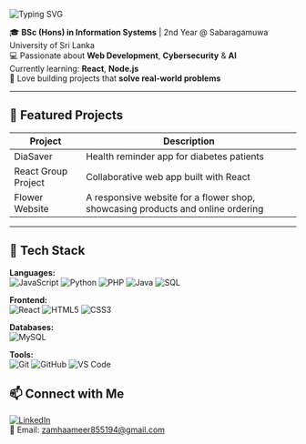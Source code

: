 ![Typing SVG](https://readme-typing-svg.herokuapp.com?size=28&color=B22222&font=Fira+Code&center=true&vCenter=true&width=1000&lines=Hi+there!💁‍♀️+I'm+Zamha+Ameer)

🎓 **BSc (Hons) in Information Systems** | 2nd Year @ Sabaragamuwa University of Sri Lanka  
💻 Passionate about **Web Development**, **Cybersecurity** & **AI**  
   Currently learning: **React**, **Node.js**  
🚀 Love building projects that **solve real-world problems**  

---

## 🔹 Featured Projects
| Project | Description |
|---------|-------------|
| DiaSaver | Health reminder app for diabetes patients |
| React Group Project | Collaborative web app built with React |
| Flower Website | A responsive website for a flower shop, showcasing products and online ordering |

---

## 🔹 Tech Stack
**Languages:**  
![JavaScript](https://img.shields.io/badge/JavaScript-F7DF1E?style=for-the-badge&logo=javascript&logoColor=black) 
![Python](https://img.shields.io/badge/Python-3776AB?style=for-the-badge&logo=python&logoColor=white) 
![PHP](https://img.shields.io/badge/PHP-777BB4?style=for-the-badge&logo=php&logoColor=white) 
![Java](https://img.shields.io/badge/Java-007396?style=for-the-badge&logo=java&logoColor=white) 
![SQL](https://img.shields.io/badge/SQL-4479A1?style=for-the-badge&logo=sql&logoColor=white)

**Frontend:**  
![React](https://img.shields.io/badge/React-61DAFB?style=for-the-badge&logo=react&logoColor=black) 
![HTML5](https://img.shields.io/badge/HTML5-E34F26?style=for-the-badge&logo=html5&logoColor=white) 
![CSS3](https://img.shields.io/badge/CSS3-1572B6?style=for-the-badge&logo=css3&logoColor=white)

**Databases:**  
![MySQL](https://img.shields.io/badge/MySQL-4479A1?style=for-the-badge&logo=mysql&logoColor=white)

**Tools:**  
![Git](https://img.shields.io/badge/Git-F05032?style=for-the-badge&logo=git&logoColor=white) 
![GitHub](https://img.shields.io/badge/GitHub-181717?style=for-the-badge&logo=github&logoColor=white) 
![VS Code](https://img.shields.io/badge/VS%20Code-007ACC?style=for-the-badge&logo=visual-studio-code&logoColor=white)

## 📫 Connect with Me
[![LinkedIn](https://img.shields.io/badge/LinkedIn-0077B5?style=for-the-badge&logo=linkedin&logoColor=white)](https://www.linkedin.com/in/z-59a169344/)  
📧 Email: [zamhaameer855194@gmail.com](mailto:zamhaameer855194@gmail.com)

